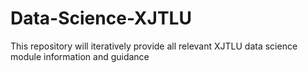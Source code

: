 # Data-Science-XJTLU
This repository will iteratively provide all relevant XJTLU data science module information and guidance
